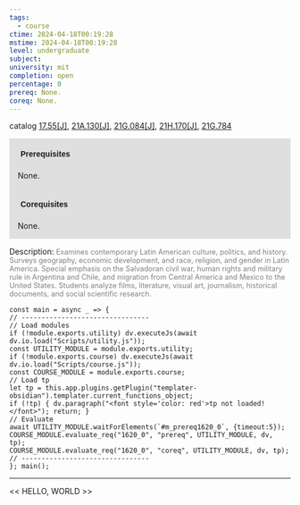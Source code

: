 ```yaml
---
tags:
  - course
ctime: 2024-04-18T00:19:28
mstime: 2024-04-18T00:19:28
level: undergraduate
subject: 
university: mit
completion: open
percentage: 0
prereq: None.
coreq: None.
---
```


catalog [17.55[J]](http://student.mit.edu/catalog/m17b.html#17.55), [21A.130[J]](http://student.mit.edu/catalog/m21Aa.html#21A.130), [21G.084[J]](http://student.mit.edu/catalog/m21Ga.html#21G.084), [21H.170[J]](http://student.mit.edu/catalog/m21Ha.html#21H.170), [21G.784](http://student.mit.edu/catalog/m21Gs.html#21G.784)

<span style="display: block; padding: 15px; background-color: rgb(100, 100, 100, 0.2);"><font id="m_prereq1620_0" style="display: block; font-family: Arial, sans-serif; font-weight: bold; padding: 5px">Prerequisites</font><br><span id="prereq1620_0">None.</span></span>
<span style="display: block; padding: 15px; background-color: rgb(100, 100, 100, 0.2);"><font id="m_coreq1620_0" style="display: block; font-family: Arial, sans-serif; font-weight: bold; padding: 5px">Corequisites</font><br><span id="coreq1620_0">None.</span></span>

<font style="">Description:</font>
<font style="color: grey; font-size: 0.8rem;">Examines contemporary Latin American culture, politics, and history. Surveys geography, economic development, and race, religion, and gender in Latin America. Special emphasis on the Salvadoran civil war, human rights and military rule in Argentina and Chile, and migration from Central America and Mexico to the United States. Students analyze films, literature, visual art, journalism, historical documents, and social scientific research.</font>

```dataviewjs
const main = async _ => {
// --------------------------------
// Load modules
if (!module.exports.utility) dv.executeJs(await dv.io.load("Scripts/utility.js"));
const UTILITY_MODULE = module.exports.utility;
if (!module.exports.course) dv.executeJs(await dv.io.load("Scripts/course.js"));
const COURSE_MODULE = module.exports.course;
// Load tp
let tp = this.app.plugins.getPlugin("templater-obsidian").templater.current_functions_object;
if (!tp) { dv.paragraph("<font style='color: red'>tp not loaded!</font>"); return; }
// Evaluate
await UTILITY_MODULE.waitForElements(`#m_prereq1620_0`, {timeout:5});
COURSE_MODULE.evaluate_req("1620_0", "prereq", UTILITY_MODULE, dv, tp);
COURSE_MODULE.evaluate_req("1620_0", "coreq", UTILITY_MODULE, dv, tp);
// --------------------------------
}; main();
```

---

<< HELLO, WORLD >>
